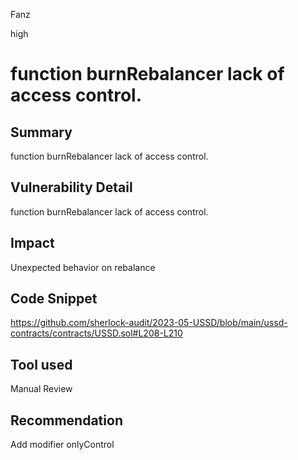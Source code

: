 Fanz

high

# function burnRebalancer lack of access control.

## Summary
function burnRebalancer lack of access control. 

## Vulnerability Detail
function burnRebalancer lack of access control. 

## Impact
Unexpected behavior on rebalance

## Code Snippet
https://github.com/sherlock-audit/2023-05-USSD/blob/main/ussd-contracts/contracts/USSD.sol#L208-L210

## Tool used
Manual Review

## Recommendation
Add modifier onlyControl
